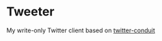 Tweeter
==========

My write-only Twitter client based on [twitter-conduit](http://hackage.haskell.org/package/twitter-conduit)
